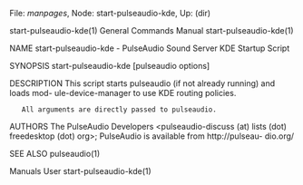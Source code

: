 File: *manpages*,  Node: start-pulseaudio-kde,  Up: (dir)

start-pulseaudio-kde(1)     General Commands Manual    start-pulseaudio-kde(1)



NAME
       start-pulseaudio-kde - PulseAudio Sound Server KDE Startup Script

SYNOPSIS
       start-pulseaudio-kde [pulseaudio options]

DESCRIPTION
       This  script  starts pulseaudio (if not already running) and loads mod-
       ule-device-manager to use KDE routing policies.

       All arguments are directly passed to pulseaudio.

AUTHORS
       The  PulseAudio  Developers  <pulseaudio-discuss   (at)   lists   (dot)
       freedesktop  (dot)  org>;  PulseAudio is available from http://pulseau-
       dio.org/

SEE ALSO
       pulseaudio(1)



Manuals                              User              start-pulseaudio-kde(1)
